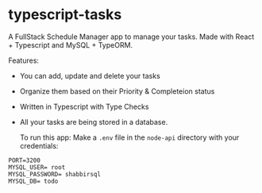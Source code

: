 # typescript-tasks
A FullStack Schedule Manager app to manage your tasks. Made with React + Typescript and MySQL + TypeORM.

Features: 
- You can add, update and delete your tasks
- Organize them based on their Priority & Completeion status
- Written in Typescript with Type Checks
- All your tasks are being stored in a database.

  To run this app: Make a `.env` file in the `node-api` directory with your credentials:
```
PORT=3200
MYSQL_USER= root
MYSQL_PASSWORD= shabbirsql
MYSQL_DB= todo
```

